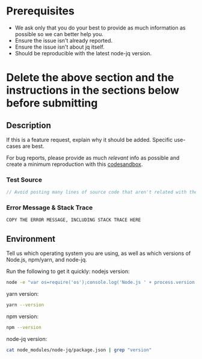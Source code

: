 <!-- Thanks for submitting an issue! -->

<!-- CLICK "Preview" FOR INSTRUCTIONS IN A MORE READABLE FORMAT -->

# Prerequisites

- We ask only that you do your best to provide as much information as possible so we can better help you.
- Ensure the issue isn't already reported.
- Ensure the issue isn't about jq itself.
- Should be reproducible with the latest node-jq version.

# Delete the above section and the instructions in the sections below before submitting

## Description

If this is a feature request, explain why it should be added. Specific use-cases are best.

For bug reports, please provide as much *relevant* info as possible and create a minimum reproduction with this [codesandbox](https://codesandbox.io/s/node-jq-issue-playground-4kqhr?file=/src/index.js).

### Test Source

```js
// Avoid posting many lines of source code that aren't related with the issue.
```

### Error Message & Stack Trace

```bash
COPY THE ERROR MESSAGE, INCLUDING STACK TRACE HERE
```

## Environment

Tell us which operating system you are using, as well as which versions of Node.js, npm/yarn, and node-jq.

Run the following to get it quickly:
nodejs version:

```bash
node -e "var os=require('os');console.log('Node.js ' + process.version + '\n' + os.platform() + ' ' + os.release())"
```

yarn version:

```bash
yarn --version
```

npm version:

```bash
npm --version
```

node-jq version:

```bash
cat node_modules/node-jq/package.json | grep "version"
```
